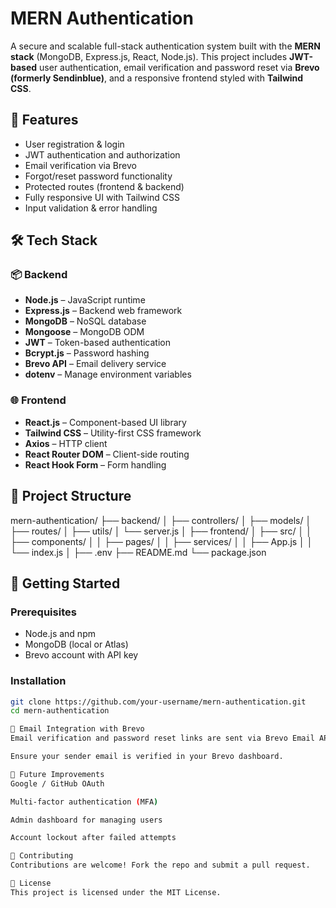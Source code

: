 # MERN Authentication

A secure and scalable full-stack authentication system built with the **MERN stack** (MongoDB, Express.js, React, Node.js). 
This project includes **JWT-based** user authentication, email verification and password reset via **Brevo (formerly Sendinblue)**, 
and a responsive frontend styled with **Tailwind CSS**.

## 🔐 Features

- User registration & login
- JWT authentication and authorization
- Email verification via Brevo
- Forgot/reset password functionality
- Protected routes (frontend & backend)
- Fully responsive UI with Tailwind CSS
- Input validation & error handling

## 🛠️ Tech Stack

### 📦 Backend
- **Node.js** – JavaScript runtime
- **Express.js** – Backend web framework
- **MongoDB** – NoSQL database
- **Mongoose** – MongoDB ODM
- **JWT** – Token-based authentication
- **Bcrypt.js** – Password hashing
- **Brevo API** – Email delivery service
- **dotenv** – Manage environment variables

### 🌐 Frontend
- **React.js** – Component-based UI library
- **Tailwind CSS** – Utility-first CSS framework
- **Axios** – HTTP client
- **React Router DOM** – Client-side routing
- **React Hook Form** – Form handling

## 📁 Project Structure
mern-authentication/
├── backend/
│ ├── controllers/
│ ├── models/
│ ├── routes/
│ ├── utils/
│ └── server.js
│
├── frontend/
│ ├── src/
│ │ ├── components/
│ │ ├── pages/
│ │ ├── services/
│ │ ├── App.js
│ │ └── index.js
│
├── .env
├── README.md
└── package.json


## 🚀 Getting Started

### Prerequisites

- Node.js and npm
- MongoDB (local or Atlas)
- Brevo account with API key

### Installation

```bash
git clone https://github.com/your-username/mern-authentication.git
cd mern-authentication

📧 Email Integration with Brevo
Email verification and password reset links are sent via Brevo Email API.

Ensure your sender email is verified in your Brevo dashboard.

🌟 Future Improvements
Google / GitHub OAuth

Multi-factor authentication (MFA)

Admin dashboard for managing users

Account lockout after failed attempts

🤝 Contributing
Contributions are welcome! Fork the repo and submit a pull request.

📄 License
This project is licensed under the MIT License.

